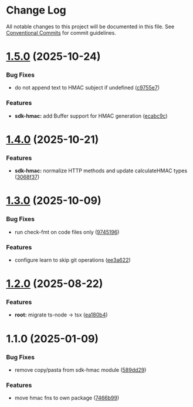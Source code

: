 # Change Log

All notable changes to this project will be documented in this file.
See [Conventional Commits](https://conventionalcommits.org) for commit guidelines.

# [1.5.0](https://github.com/BitGo/BitGoJS/compare/@bitgo/sdk-hmac@1.4.0...@bitgo/sdk-hmac@1.5.0) (2025-10-24)


### Bug Fixes

* do not append text to HMAC subject if undefined ([c9755e7](https://github.com/BitGo/BitGoJS/commit/c9755e743a7bf94ed04191e6303766f0cac1433e))


### Features

* **sdk-hmac:** add Buffer support for HMAC generation ([ecabc9c](https://github.com/BitGo/BitGoJS/commit/ecabc9c8f6c7cff6bf6c82fd9158534befb699f1))





# [1.4.0](https://github.com/BitGo/BitGoJS/compare/@bitgo/sdk-hmac@1.3.0...@bitgo/sdk-hmac@1.4.0) (2025-10-21)


### Features

* **sdk-hmac:** normalize HTTP methods and update calculateHMAC types ([3068f37](https://github.com/BitGo/BitGoJS/commit/3068f375b51d6763acbe508760e38024094f51dd))





# [1.3.0](https://github.com/BitGo/BitGoJS/compare/@bitgo/sdk-hmac@1.2.0...@bitgo/sdk-hmac@1.3.0) (2025-10-09)


### Bug Fixes

* run check-fmt on code files only ([9745196](https://github.com/BitGo/BitGoJS/commit/9745196b02b9678c740d290a4638ceb153a8fd75))


### Features

* configure learn to skip git operations ([ee3a622](https://github.com/BitGo/BitGoJS/commit/ee3a6220496476aa7f4545b5f4a9a3bf97d9bdb9))





# [1.2.0](https://github.com/BitGo/BitGoJS/compare/@bitgo/sdk-hmac@1.1.0...@bitgo/sdk-hmac@1.2.0) (2025-08-22)

### Features

- **root:** migrate ts-node -> tsx ([ea180b4](https://github.com/BitGo/BitGoJS/commit/ea180b43001d8e956196bc07b32798e3a7031eeb))

# 1.1.0 (2025-01-09)

### Bug Fixes

- remove copy/pasta from sdk-hmac module ([589dd29](https://github.com/BitGo/BitGoJS/commit/589dd2920793de99020d814859dc8eb30e06bd0e))

### Features

- move hmac fns to own package ([7466b99](https://github.com/BitGo/BitGoJS/commit/7466b99cf2b48e3a746ae082127d7e4f0f95bfef))
